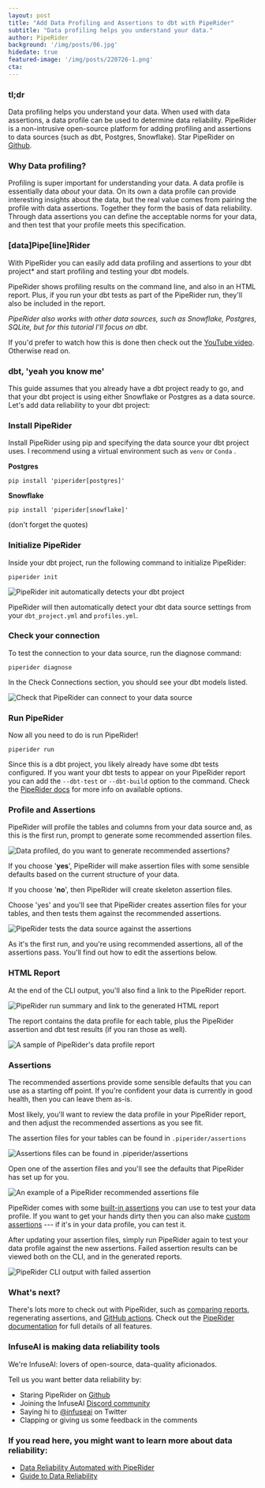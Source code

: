 ```yaml
---
layout: post
title: "Add Data Profiling and Assertions to dbt with PipeRider"
subtitle: "Data profiling helps you understand your data."
author: PipeRider
background: '/img/posts/06.jpg'
hidedate: true
featured-image: '/img/posts/220726-1.png'
cta: 
---
```



### tl;dr

Data profiling helps you understand your data. When used with data assertions, a data profile can be used to determine data reliability. PipeRider is a non-intrusive open-source platform for adding profiling and assertions to data sources (such as dbt, Postgres, Snowflake). Star PipeRider on [Github](https://github.com/InfuseAI/piperider).


### Why Data profiling?

Profiling is super important for understanding your data. A data profile is essentially data *about* your data. On its own a data profile can provide interesting insights about the data, but the real value comes from pairing the profile with data assertions. Together they form the basis of data reliability. Through data assertions you can define the acceptable norms for your data, and then test that your profile meets this specification.

### \[data]Pipe\[line]Rider

With PipeRider you can easily add data profiling and assertions to your dbt project* and start profiling and testing your dbt models.

PipeRider shows profiling results on the command line, and also in an HTML report. Plus, if you run your dbt tests as part of the PipeRider run, they'll also be included in the report.

*PipeRider also works with other data sources, such as Snowflake, Postgres, SQLite, but for this tutorial I'll focus on dbt.*

If you'd prefer to watch how this is done then check out the [YouTube video](https://www.youtube.com/watch?v=dnUq35s8AoY). Otherwise read on.

### dbt, 'yeah you know me'

This guide assumes that you already have a dbt project ready to go, and that your dbt project is using either Snowflake or Postgres as a data source. Let's add data reliability to your dbt project:

### Install PipeRider

Install PipeRider using pip and specifying the data source your dbt project uses. I recommend using a virtual environment such as `venv` or `Conda` .

**Postgres**

```
pip install 'piperider[postgres]'
```

**Snowflake**

```
pip install 'piperider[snowflake]'
```

(don't forget the quotes)

### Initialize PipeRider

Inside your dbt project, run the following command to initialize PipeRider:

```
piperider init
```

![PipeRider init automatically detects your dbt project](/img/posts/220726-2.png "PipeRider init automatically detects your dbt project")

PipeRider will then automatically detect your dbt data source settings from your `dbt_project.yml` and `profiles.yml`.

### Check your connection

To test the connection to your data source, run the diagnose command:

```
piperider diagnose
```

In the Check Connections section, you should see your dbt models listed.

![Check that PipeRider can connect to your data source](/img/posts/220726-3.png "Check that PipeRider can connect to your data source")


### Run PipeRider

Now all you need to do is run PipeRider!

```
piperider run
```

Since this is a dbt project, you likely already have some dbt tests configured. If you want your dbt tests to appear on your PipeRider report you can add the `--dbt-test` or `--dbt-build` option to the command. Check the [PipeRider docs](https://docs.piperider.io/piperider-cli) for more info on available options.

### Profile and Assertions

PipeRider will profile the tables and columns from your data source and, as this is the first run, prompt to generate some recommended assertion files.

![Data profiled, do you want to generate recommended assertions?](/img/posts/220726-4.png "Data profiled, do you want to generate recommended assertions?")

If you choose '**yes**', PipeRider will make assertion files with some sensible defaults based on the current structure of your data.

If you choose '**no**', then PipeRider will create skeleton assertion files.

Choose 'yes' and you'll see that PipeRider creates assertion files for your tables, and then tests them against the recommended assertions.

![PipeRider tests the data source against the assertions](/img/posts/220726-5.png "PipeRider tests the data source against the assertions")


As it's the first run, and you're using recommended assertions, all of the assertions pass. You'll find out how to edit the assertions below.

### HTML Report

At the end of the CLI output, you'll also find a link to the PipeRider report.

![PipeRider run summary and link to the generated HTML report](/img/posts/220726-6.png "PipeRider run summary and link to the generated HTML report")

The report contains the data profile for each table, plus the PipeRider assertion and dbt test results (if you ran those as well).

![A sample of PipeRider's data profile report](/img/posts/220726-7.png "A sample of PipeRider's data profile report")


### Assertions

The recommended assertions provide some sensible defaults that you can use as a starting off point. If you're confident your data is currently in good health, then you can leave them as-is.

Most likely, you'll want to review the data profile in your PipeRider report, and then adjust the recommended assertions as you see fit.

The assertion files for your tables can be found in `.piperider/assertions`

![Assertions files can be found in .piperider/assertions](/img/posts/220726-8.png "Assertions files can be found in .piperider/assertions")

Open one of the assertion files and you'll see the defaults that PipeRider has set up for you.

![An example of a PipeRider recommended assertions file](/img/posts/220726-9.png "An example of a PipeRider recommended assertions file")

  
PipeRider comes with some [built-in assertions](https://docs.piperider.io/data-quality-assertions/assertion-configuration) you can use to test your data profile. If you want to get your hands dirty then you can also make [custom assertions](https://docs.piperider.io/data-quality-assertions/custom-assertions) --- if it's in your data profile, you can test it.

After updating your assertion files, simply run PipeRider again to test your data profile against the new assertions. Failed assertion results can be viewed both on the CLI, and in the generated reports.

![PipeRider CLI output with failed assertion](/img/posts/220726-10.png "PipeRider CLI output with failed assertion")


### What's next?


There's lots more to check out with PipeRider, such as [comparing reports](https://docs.piperider.io/how-to/compare-reports), regenerating assertions, and [GitHub actions](https://docs.piperider.io/how-to/github-action). Check out the [PipeRider documentation](https://docs.piperider.io/) for full details of all features.

### InfuseAI is making data reliability tools

We're InfuseAI: lovers of open-source, data-quality aficionados.

Tell us you want better data reliability by:

-   Staring PipeRider on [Github](https://github.com/InfuseAI/piperider)
-   Joining the InfuseAI [Discord community](https://discord.gg/328QcXnkKD)
-   Saying hi to [@infuseai](https://twitter.com/InfuseAI) on Twitter
-   Clapping or giving us some feedback in the comments 

### If you read here, you might want to learn more about data reliability: 
* [Data Reliability Automated with PipeRider](https://blog.piperider.io/data-reliability-automated-with-piperider.html)
* [Guide to Data Reliability](https://blog.piperider.io/guide-to-data-reliability.html)

